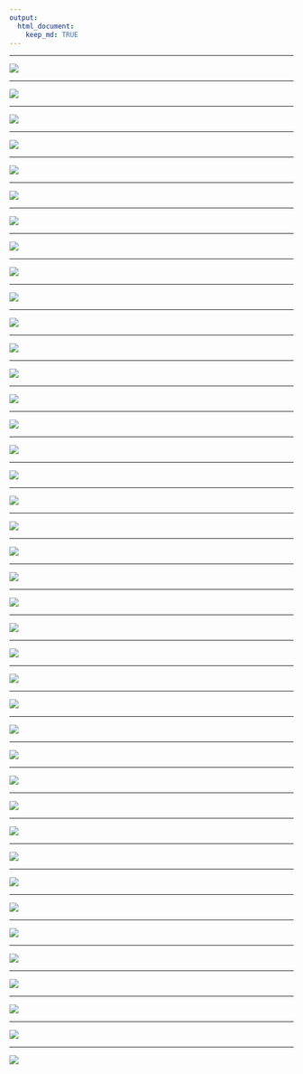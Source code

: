 ```yaml
---
output:
  html_document:
    keep_md: TRUE
---
```



*******

 ![](images/ExomeSeq_Astling_Feb16_2016.001.png)
 
*******

 ![](images/ExomeSeq_Astling_Feb16_2016.002.png)
 
*******

 ![](images/ExomeSeq_Astling_Feb16_2016.003.png)
 
*******

 ![](images/ExomeSeq_Astling_Feb16_2016.004.png)
 
*******

 ![](images/ExomeSeq_Astling_Feb16_2016.005.png)
 
*******

 ![](images/ExomeSeq_Astling_Feb16_2016.006.png)
 
*******

 ![](images/ExomeSeq_Astling_Feb16_2016.007.png)
 
*******

 ![](images/ExomeSeq_Astling_Feb16_2016.008.png)
 
*******

 ![](images/ExomeSeq_Astling_Feb16_2016.009.png)
 
*******

 ![](images/ExomeSeq_Astling_Feb16_2016.010.png)
 
*******

 ![](images/ExomeSeq_Astling_Feb16_2016.011.png)
 
*******

 ![](images/ExomeSeq_Astling_Feb16_2016.012.png)
 
*******

 ![](images/ExomeSeq_Astling_Feb16_2016.013.png)
 
*******

 ![](images/ExomeSeq_Astling_Feb16_2016.014.png)
 
*******

 ![](images/ExomeSeq_Astling_Feb16_2016.015.png)
 
*******

 ![](images/ExomeSeq_Astling_Feb16_2016.016.png)
 
*******

 ![](images/ExomeSeq_Astling_Feb16_2016.017.png)
 
*******

 ![](images/ExomeSeq_Astling_Feb16_2016.018.png)
 
*******

 ![](images/ExomeSeq_Astling_Feb16_2016.019.png)
 
*******

 ![](images/ExomeSeq_Astling_Feb16_2016.020.png)
 
*******

 ![](images/ExomeSeq_Astling_Feb16_2016.021.png)
 
*******

 ![](images/ExomeSeq_Astling_Feb16_2016.022.png)
 
*******

 ![](images/ExomeSeq_Astling_Feb16_2016.023.png)
 
*******

 ![](images/ExomeSeq_Astling_Feb16_2016.024.png)
 
*******

 ![](images/ExomeSeq_Astling_Feb16_2016.025.png)
 
*******

 ![](images/ExomeSeq_Astling_Feb16_2016.026.png)
 
*******

 ![](images/ExomeSeq_Astling_Feb16_2016.027.png)
 
*******

 ![](images/ExomeSeq_Astling_Feb16_2016.028.png)
 
*******

 ![](images/ExomeSeq_Astling_Feb16_2016.029.png)
 
*******

 ![](images/ExomeSeq_Astling_Feb16_2016.030.png)
 
*******

 ![](images/ExomeSeq_Astling_Feb16_2016.031.png)
 
*******

 ![](images/ExomeSeq_Astling_Feb16_2016.032.png)
 
*******

 ![](images/ExomeSeq_Astling_Feb16_2016.033.png)
 
*******

 ![](images/ExomeSeq_Astling_Feb16_2016.034.png)
 
*******

 ![](images/ExomeSeq_Astling_Feb16_2016.035.png)
 
*******

 ![](images/ExomeSeq_Astling_Feb16_2016.036.png)
 
*******

 ![](images/ExomeSeq_Astling_Feb16_2016.037.png)
 
*******

 ![](images/ExomeSeq_Astling_Feb16_2016.038.png)
 
*******

 ![](images/ExomeSeq_Astling_Feb16_2016.039.png)
 
*******

 ![](images/ExomeSeq_Astling_Feb16_2016.040.png)
